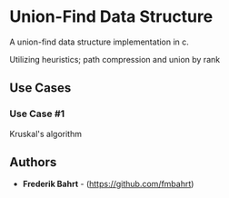 # Union-Find Data Structure

A union-find data structure implementation in c.

Utilizing heuristics; path compression and union by rank

## Use Cases

### Use Case #1
Kruskal's algorithm

## Authors

* **Frederik Bahrt**  - (https://github.com/fmbahrt)
